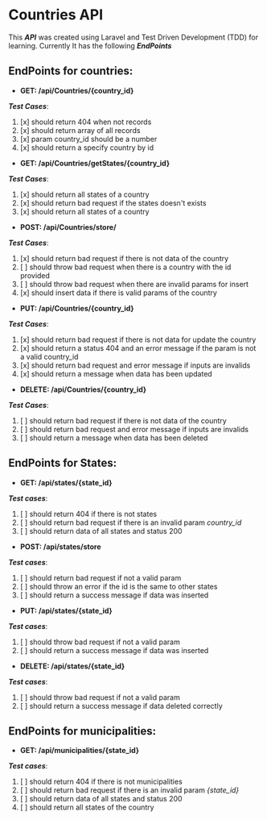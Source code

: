# Countries API

This **_API_** was created using Laravel and Test Driven Development (TDD) for learning. Currently It has the following **_EndPoints_**

## EndPoints for countries:

-   **GET: /api/Countries/{country_id}**

**_Test Cases_**:

1.  [x] should return 404 when not records
1.  [x] should return array of all records
1.  [x] param country_id should be a number
1.  [x] should return a specify country by id

-   **GET: /api/Countries/getStates/{country_id}**

**_Test Cases_**:

1.  [x] should return all states of a country
1.  [x] should return bad request if the states doesn't exists
1.  [x] should return all states of a country

-   **POST: /api/Countries/store/**

**_Test Cases_**:

1.  [x] should return bad request if there is not data of the country
1.  [ ] should throw bad request when there is a country with the id provided
1.  [ ] should throw bad request when there are invalid params for insert
1.  [x] should insert data if there is valid params of the country

-   **PUT: /api/Countries/{country_id}**

**_Test Cases_**:

1.  [x] should return bad request if there is not data for update the country
1.  [x] should return a status 404 and an error message if the param is not a valid country_id
1.  [x] should return bad request and error message if inputs are invalids
1.  [x] should return a message when data has been updated

-   **DELETE: /api/Countries/{country_id}**

**_Test Cases_**:

1.  [ ] should return bad request if there is not data of the country
1.  [ ] should return bad request and error message if inputs are invalids
1.  [ ] should return a message when data has been deleted

## EndPoints for States:

-   **GET: /api/states/{state_id}**

**_Test cases_**:

1.  [ ] should return 404 if there is not states
1.  [ ] should return bad request if there is an invalid param _country_id_
1.  [ ] should return data of all states and status 200

-   **POST: /api/states/store**

**_Test cases_**:

1.  [ ] should return bad request if not a valid param
1.  [ ] should throw an error if the id is the same to other states
1.  [ ] should return a success message if data was inserted

-   **PUT: /api/states/{state_id}**

**_Test cases_**:

1.  [ ] should throw bad request if not a valid param
1.  [ ] should return a success message if data was inserted

-   **DELETE: /api/states/{state_id}**

**_Test cases_**:

1.  [ ] should throw bad request if not a valid param
1.  [ ] should return a success message if data deleted correctly

## EndPoints for municipalities:

-   **GET: /api/municipalities/{state_id}**

**_Test cases_**:

1.  [ ] should return 404 if there is not municipalities
1.  [ ] should return bad request if there is an invalid param _{state_id}_
1.  [ ] should return data of all states and status 200
1.  [ ] should return all states of the country
